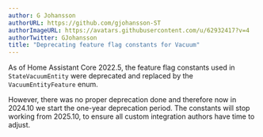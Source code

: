 ```yaml
---
author: G Johansson
authorURL: https://github.com/gjohansson-ST
authorImageURL: https://avatars.githubusercontent.com/u/62932417?v=4
authorTwitter: GJohansson
title: "Deprecating feature flag constants for Vacuum"
---
```


As of Home Assistant Core 2022.5, the feature flag constants used in `StateVacuumEntity` were deprecated and replaced by the `VacuumEntityFeature` enum.

However, there was no proper deprecation done and therefore now in 2024.10 we start the one-year deprecation period. The constants will stop working from 2025.10, to ensure all custom integration authors have time to adjust.
